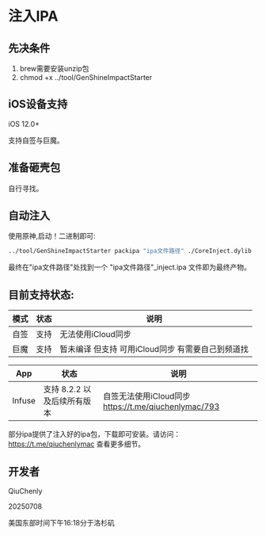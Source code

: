 # 注入IPA
## 先决条件
1. brew需要安装unzip包
2. chmod +x ../tool/GenShineImpactStarter

## iOS设备支持

iOS 12.0+

支持自签与巨魔。

## 准备砸壳包
自行寻找。

## 自动注入

使用原神,启动！二进制即可:

```bash
../tool/GenShineImpactStarter packipa "ipa文件路径" ./CoreInject.dylib
```

最终在"ipa文件路径"处找到一个 "ipa文件路径"_inject.ipa 文件即为最终产物。

## 目前支持状态:
|模式|状态|说明|
|-|-|-|
|自签|支持|无法使用iCloud同步|
|巨魔|支持|暂未编译 但支持 可用iCloud同步 有需要自己到频道找|

|App|状态|说明|
|-|-|-|
|Infuse|支持 8.2.2 以及后续所有版本|自签无法使用iCloud同步 https://t.me/qiuchenlymac/793|

部分ipa提供了注入好的ipa包，下载即可安装。请访问：https://t.me/qiuchenlymac 查看更多细节。

## 开发者

QiuChenly

20250708 

美国东部时间下午16:18分于洛杉矶
